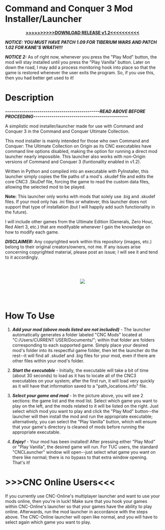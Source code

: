 # Command and Conquer 3 Mod Installer/Launcher

<p align="center">
 <a href="https://github.com/Medstar117/cnc3-origin-mod-installer/releases/download/v1.2/CNC3_Mod_Installer.exe">
  <span>
   <strong>>>>>>>>>>>DOWNLOAD RELEASE v1.2<<<<<<<<<<</strong>
  </span>
 </a>
</p>

 ***NOTICE: YOU MUST HAVE PATCH 1.09 FOR TIBERIUM WARS AND PATCH 1.02 FOR KANE'S WRATH!!!***
 
 ***NOTICE 2:*** As of right now, whenever you press the "Play Mod" button, the mod will stay installed until you press the "Play Vanilla" button. Later on down the road, I may add a process monitoring hook into place so that the game is restored whenever the user exits the program. So, if you use this, then you had better get used to it!

 # Description
 
 ***-----------------------------------------------READ ABOVE BEFORE PROCEEDING-----------------------------------------------***

 A simplistic mod installer/launcher made for use with Command and Conquer 3 in the Command and Conquer Ultimate Collection.
 
 This mod installer is mainly intended for those who own Command and Conquer: The Ultimate Collection on Origin as its CNC executables have command line options disabled, making the option for running a direct mod launcher nearly impossible. This launcher also works with non-Origin versions of Command and Conquer 3 (funtionality enabled in v1.2).
 
 Written in Python and compiled into an executable with PyInstaller, this launcher simply copies the file paths of a mod's .skudef file and edits the core CNC3 .SkuDef file, forcing the game to read the custom data files, allowing the selected mod to be played.
 
 **Note:** This launcher only works with mods that solely use .big and .skudef files. If your mod only has .ini files or whatever, this launcher does not support that type of installation (but I will happily add such functionality in the future).
 
 I will include other games from the Ultimate Edition (Generals, Zero Hour, Red Alert 3, etc.) that are modifyable whenever I gain the knowledge on how to modify each game.
 
 ***DISCLAIMER:*** Any copyrighted work within this repository (images, etc.) belong to their original creators/owners, not me. If any issues arise concerning copyrighted material, please post an issue; I will see it and tend to it accordingly.
 
 <br></br>

<p align="center">
  <img src="https://github.com/Medstar117/cnc3-mod-installer/blob/master/launcher.PNG">
</p>
 
 <br></br>
 
 # How To Use
  
 1. ***Add your mod (above mods listed are not included)*** - The launcher automatically generates a folder labeled "CNC Mods" located at "C:/Users/CURRENT USER/Documents/"; within that folder are folders corresponding to each supported game. Simply place your desired mod's folder into its respectful game folder, then let the launcher do the rest--it will find all .skudef and .big files for your mod, even if there are other files within your mod's folder.
 
 2. ***Start the executable*** - Initially, the executable will take a bit of time (about 30 seconds) to load as it has to locate all of the CNC3 executables on your system; after the first run, it will load very quickly as it will have that information saved to a "path_locations.info" file.
 
 3. ***Select your game and mod*** - In the picture above, you will see 2 sections: the game list and the mod list. Select which game you want to play on the left, and the mods related to it will be listed on the right. Just select which mod you want to play and click the "Play Mod" button--the launcher will then install the mod and run the appropriate executable; alternatively, you can select the "Play Vanilla" button, which will ensure that your game's directory is cleaned of mods before running the appropriate executable.
 
 4. ***Enjoy!*** - Your mod has been installed! After pressing either "Play Mod" or "Play Vanilla", the desired game will run. For TUC users, the standard "CNCLauncher" window will open--just select what game you want on there like normal; there is no bypass to that extra window opening. That's it!
 
 # >>>CNC Online Users<<<
  If you currently use CNC-Online's multiplayer launcher and want to use your mods online, then you're in luck! Make sure that you hook your games within CNC-Online's launcher so that your games have the ability to play online. Afterwards, run the mod launcher in accordance with the steps above. The CNC-Online launcher will open like normal, and you will have to select again which game you want to play.
